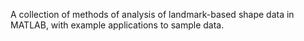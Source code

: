 A collection of methods of analysis of landmark-based shape data in MATLAB, with example applications to sample data.
